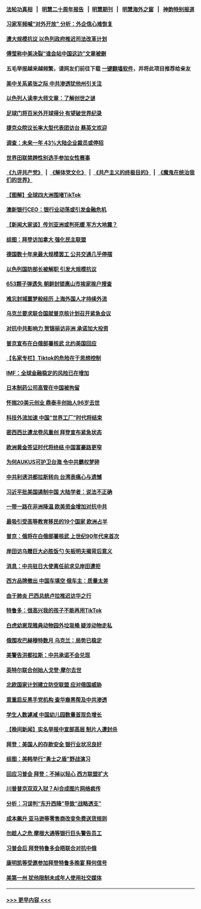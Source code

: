 #### [法轮功真相](https://github.com/gfw-breaker/truth/blob/master/README.md?t=0) &nbsp;&nbsp;|&nbsp;&nbsp; [明慧二十周年报告](https://github.com/gfw-breaker/mh-reports/blob/master/README.md?t=0) &nbsp;&nbsp;|&nbsp;&nbsp;[明慧期刊](https://github.com/gfw-breaker/mh-qikan) &nbsp;&nbsp;|&nbsp;&nbsp; [明慧海外之窗](https://github.com/gfw-breaker/mh-news/blob/master/README.md?t=0) &nbsp;&nbsp;|&nbsp;&nbsp; [神韵特别报道](https://github.com/gfw-breaker/mh-news/blob/master/shenyun.md?t=0)
#### [习家军频喊“对外开放” 分析：外企信心难恢复](../pages/nsc418/n13959777.md?t=03280943) 
#### [遭大规模抗议 以色列政府推迟司法改革计划](../pages/nsc418/n13959607.md?t=03280943) 
#### [傅莹称中美决裂“谁会站中国这边”文章被删](../pages/nsc418/n13959799.md?t=03280943) 
#### 五毛举报越来越频繁，请网友们前往下载 [一键翻墙软件](https://github.com/gfw-breaker/ssr-accounts)，并将此项目推荐给亲友
#### [美中关系紧张之际 中共渗透犹他州引关注](../pages/nsc418/n13959687.md?t=03280943) 
#### [以色列人读李大师文章：了解创世之谜](../pages/nsc418/n13959117.md?t=03280943) 
#### [足球门将百米外开球得分 有望破世界纪录](../pages/nsc418/n13959478.md?t=03280943) 
#### [捷克众院议长率大型代表团访台 蔡英文欢迎](../pages/nsc418/n13959733.md?t=03280943) 
#### [调查：未来一年 43%大陆企业裁员或停招](../pages/nsc418/n13959534.md?t=03280943) 
#### [世界田联禁跨性别选手参加女性赛事](../pages/nsc418/n13959689.md?t=03280943) 
#### [《九评共产党》](https://github.com/begood0513/9ping.md/blob/master/README.md) &nbsp;|&nbsp; [《解体党文化》](../../../../jtdwh.md/blob/master/README.md)  &nbsp;|&nbsp; [《共产主义的终极目的》](../../../../gczydzjmd.md/blob/master/README.md) &nbsp;|&nbsp; [《魔鬼在统治我们的世界》](../../../../mgztzwmdsj.md/blob/master/README.md) 
#### [【图解】全球四大洲围堵TikTok](../pages/nsc418/n13959789.md?t=03280943) 
#### [澳新银行CEO：银行业动荡或引发金融危机](../pages/nsc418/n13959635.md?t=03280943) 
#### [【新闻大家谈】传刘亚洲或判死缓 军方大地震？](../pages/nsc418/n13959682.md?t=03280943) 
#### [组图：拜登访加拿大 强化民主联盟](../pages/nsc418/n13959536.md?t=03280943) 
#### [德国数十年来最大规模罢工 公共交通几乎停摆](../pages/nsc418/n13959282.md?t=03280943) 
#### [以色列国防部长被解职 引发大规模抗议](../pages/nsc418/n13959294.md?t=03280943) 
#### [653颗子弹遗失 朝鲜封锁惠山市挨家挨户搜查](../pages/nsc418/n13959560.md?t=03280943) 
#### [难忘封城噩梦般经历 上海外国人才持续外流](../pages/nsc418/n13959219.md?t=03280943) 
#### [乌克兰要求联合国就普京核计划召开紧急会议](../pages/nsc418/n13959132.md?t=03280943) 
#### [对抗中共影响力 贺锦丽访非洲 承诺加大投资](../pages/nsc418/n13959086.md?t=03280943) 
#### [普京宣布在白俄部署核武 北约美国回应](../pages/nsc418/n13958997.md?t=03280943) 
#### [【名家专栏】Tiktok的危险在于思想控制](../pages/nsc418/n13958944.md?t=03280943) 
#### [IMF：全球金融稳定的风险已在增加](../pages/nsc418/n13958937.md?t=03280943) 
#### [日本制药公司高管在中国被拘留](../pages/nsc418/n13959013.md?t=03280943) 
#### [怀揣20美元创业 鼎泰丰创始人96岁去世](../pages/nsc418/n13958942.md?t=03280943) 
#### [科技外流加速 中国“世界工厂”时代将结束](../pages/nsc418/n13958477.md?t=03280943) 
#### [密西西比遭龙卷风重创 拜登宣布紧急状态](../pages/nsc418/n13958862.md?t=03280943) 
#### [欧洲黄金签证时代将终结 中国富豪路更窄](../pages/nsc418/n13958911.md?t=03280943) 
#### [为何AUKUS可护卫台海 令中共霸权梦碎](../pages/nsc418/n13958063.md?t=03280943) 
#### [中共利诱洪都拉斯转向 台湾表痛心与遗憾](../pages/nsc418/n13958599.md?t=03280943) 
#### [习近平批美国遏制中国 大陆学者：说法不正确](../pages/nsc418/n13957815.md?t=03280943) 
#### [一带一路在非洲降温 欧美资金增加对抗中共](../pages/nsc418/n13958585.md?t=03280943) 
#### [最吸引受高等教育移民的19个国家 欧洲占半](../pages/nsc418/n13940435.md?t=03280943) 
#### [普京：俄将在白俄部署核武 上世纪90年代来首次](../pages/nsc418/n13958469.md?t=03280943) 
#### [岸田访乌赠巨大必胜饭勺 矢板明夫揭背后意义](../pages/nsc418/n13958525.md?t=03280943) 
#### [消息：中共驻日大使离任前求见岸田遭拒](../pages/nsc418/n13958502.md?t=03280943) 
#### [西方品牌撤出 中国车填空 俄车主：质量太差](../pages/nsc418/n13958380.md?t=03280943) 
#### [由于肺炎 巴西总统卢拉推迟访华之行](../pages/nsc418/n13958414.md?t=03280943) 
#### [特鲁多：很高兴我的孩子不能再用TikTok](../pages/nsc418/n13958415.md?t=03280943) 
#### [白虎幼崽现雅典动物园外垃圾桶 疑涉动物走私](../pages/nsc418/n13958195.md?t=03280943) 
#### [俄围攻巴赫穆特数月 乌克兰：局势已稳定](../pages/nsc418/n13958317.md?t=03280943) 
#### [美警告洪都拉斯：中共承诺不会兑现](../pages/nsc418/n13958364.md?t=03280943) 
#### [英特尔联合创始人戈登·摩尔去世](../pages/nsc418/n13958306.md?t=03280943) 
#### [北欧国家计划建立防空联盟 应对俄国威胁](../pages/nsc418/n13958023.md?t=03280943) 
#### [意重启反黑手党机构 查华裔黑帮及中共渗透](../pages/nsc418/n13958232.md?t=03280943) 
#### [学生人数遽减 中国幼儿园数量首现负增长](../pages/nsc418/n13958223.md?t=03280943) 
#### [【晚间新闻】实名举报中宣部高层 制片人遭封杀](../pages/nsc418/n13958164.md?t=03280943) 
#### [拜登：美国人的存款安全 银行业状况良好](../pages/nsc418/n13958122.md?t=03280943) 
#### [组图：美韩举行“勇士之盾”野战演习](../pages/nsc418/n13957658.md?t=03280943) 
#### [回应习普会 拜登：不掉以轻心 西方联盟扩大](../pages/nsc418/n13957992.md?t=03280943) 
#### [川普普京双双入狱？AI合成图片网络疯传](../pages/nsc418/n13957806.md?t=03280943) 
#### [分析：习误判“东升西降”导致“战略透支”](../pages/nsc418/n13956652.md?t=03280943) 
#### [成本飙升 亚马逊等零售商改变免费送货规则](../pages/nsc418/n13957858.md?t=03280943) 
#### [勿趁人之危 摩根大通等银行巨头警告员工](../pages/nsc418/n13957831.md?t=03280943) 
#### [习普会后 拜登特鲁多会晤联合对抗中俄](../pages/nsc418/n13957812.md?t=03280943) 
#### [康明凯等受邀参加拜登特鲁多晚宴 释何信号](../pages/nsc418/n13957845.md?t=03280943) 
#### [美第一州 犹他限制未成年人使用社交媒体](../pages/nsc418/n13957739.md?t=03280943) 

----
#### [ >>> 更早内容 <<< ](../indexes/nsc418-earlier.md)
